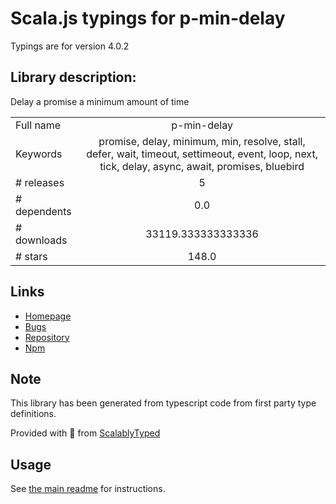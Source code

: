 
# Scala.js typings for p-min-delay

Typings are for version 4.0.2

## Library description:
Delay a promise a minimum amount of time

|                    |                 |
| ------------------ | :-------------: |
| Full name          | p-min-delay |
| Keywords           | promise, delay, minimum, min, resolve, stall, defer, wait, timeout, settimeout, event, loop, next, tick, delay, async, await, promises, bluebird |
| # releases         | 5 |
| # dependents       | 0.0 |
| # downloads        | 33119.333333333336 |
| # stars            | 148.0 |

## Links
- [Homepage](https://github.com/sindresorhus/p-min-delay#readme)
- [Bugs](https://github.com/sindresorhus/p-min-delay/issues)
- [Repository](https://github.com/sindresorhus/p-min-delay)
- [Npm](https://www.npmjs.com/package/p-min-delay)
    


## Note
This library has been generated from typescript code from first party type definitions.

Provided with :purple_heart: from [ScalablyTyped](https://github.com/oyvindberg/ScalablyTyped)

## Usage
See [the main readme](../../readme.md) for instructions.


